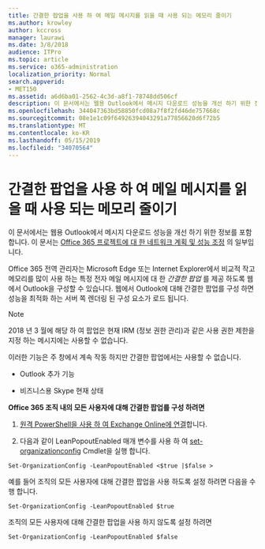 ```yaml
---
title: 간결한 팝업을 사용 하 여 메일 메시지를 읽을 때 사용 되는 메모리 줄이기
ms.author: krowley
author: kccross
manager: laurawi
ms.date: 3/8/2018
audience: ITPro
ms.topic: article
ms.service: o365-administration
localization_priority: Normal
search.appverid:
- MET150
ms.assetid: a6d6ba01-2562-4c3d-a8f1-78748dd506cf
description: 이 문서에서는 웹용 Outlook에서 메시지 다운로드 성능을 개선 하기 위한 정보를 포함 합니다.
ms.openlocfilehash: 344047363bd58850fcd08a7f8f2fd46de757668c
ms.sourcegitcommit: 08e1e1c09f64926394043291a77856620d6f72b5
ms.translationtype: MT
ms.contentlocale: ko-KR
ms.lasthandoff: 05/15/2019
ms.locfileid: "34070564"
---
```

# <a name="use-lean-popouts-to-reduce-memory-used-when-reading-mail-messages"></a>간결한 팝업을 사용 하 여 메일 메시지를 읽을 때 사용 되는 메모리 줄이기

이 문서에서는 웹용 Outlook에서 메시지 다운로드 성능을 개선 하기 위한 정보를 포함 합니다. 이 문서는 [Office 365 프로젝트에 대 한 네트워크 계획 및 성능 조정](https://aka.ms/tune) 의 일부입니다.
   
Office 365 전역 관리자는 Microsoft Edge 또는 Internet Explorer에서 비교적 작고 메모리를 많이 사용 하는 특정 전자 메일 메시지에 대 한 *간결한 팝업* 를 제공 하도록 웹에서 Outlook을 구성할 수 있습니다. 웹에서 Outlook에 대해 간결한 팝업를 구성 하면 성능을 최적화 하는 서버 쪽 렌더링 된 구성 요소가 로드 됩니다. 
  
> [!NOTE]
> 2018 년 3 월에 해당 하 여 팝업은 현재 IRM (정보 권한 관리)과 같은 사용 권한 제한을 지정 하는 메시지에는 사용할 수 없습니다. 
  
이러한 기능은 주 창에서 계속 작동 하지만 간결한 팝업에서는 사용할 수 없습니다.
  
- Outlook 추가 기능
    
- 비즈니스용 Skype 현재 상태
    
 **Office 365 조직 내의 모든 사용자에 대해 간결한 팝업를 구성 하려면**
  
1. [원격 PowerShell을 사용 하 여 Exchange Online에 연결](http://technet.microsoft.com/library/jj984289%28v=exchg.150%29.aspx )합니다.
    
2. 다음과 같이 LeanPopoutEnabled 매개 변수를 사용 하 여 [set-organizationconfig](https://technet.microsoft.com/library/aa997443%28v=exchg.160%29.aspx) Cmdlet을 실행 합니다. 
    
  ```
  Set-OrganizationConfig -LeanPopoutEnabled <$true |$false >
  ```

  예를 들어 조직의 모든 사용자에 대해 간결한 팝업을 사용 하도록 설정 하려면 다음을 수행 합니다.
    
  ```
  Set-OrganizationConfig -LeanPopoutEnabled $true
  ```

  조직의 모든 사용자에 대해 간결한 팝업을 사용 하지 않도록 설정 하려면
    
  ```
  Set-OrganizationConfig -LeanPopoutEnabled $false
  ```


